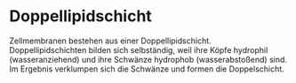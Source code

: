 # Doppellipidschicht

Zellmembranen bestehen aus einer Doppellipidschicht. Doppellipidschichten bilden
sich selbständig, weil ihre Köpfe hydrophil (wasseranziehend) und ihre Schwänze
hydrophob (wasserabstoßend) sind. Im Ergebnis verklumpen sich die Schwänze und
formen die Doppelschicht.
